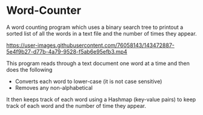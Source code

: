 # Word-Counter
A word counting program which uses a binary search tree to printout a sorted list of all the words in a text file and the number of times they appear. 





https://user-images.githubusercontent.com/76058143/143472887-5e4f9b27-d77b-4a79-9528-f5ab6e95efb3.mp4





This program reads through a text document one word at a time and then does the following
  - Converts each word to lower-case (it is not case sensitive)
  - Removes any non-alphabetical  

It then keeps track of each word using a Hashmap (key-value pairs) to keep track of each word and the number of time they appear.
